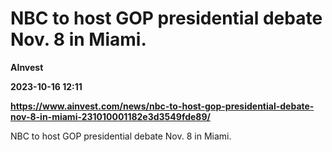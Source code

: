 # NBC to host GOP presidential debate Nov. 8 in Miami.
**AInvest**

**2023-10-16 12:11**

**https://www.ainvest.com/news/nbc-to-host-gop-presidential-debate-nov-8-in-miami-231010001182e3d3549fde89/**

NBC to host GOP presidential debate Nov. 8 in Miami.